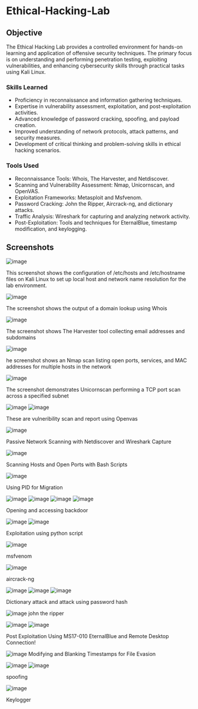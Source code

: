 # Ethical-Hacking-Lab

## Objective
The Ethical Hacking Lab provides a controlled environment for hands-on learning and application of offensive security techniques. The primary focus is on understanding and performing penetration testing, exploiting vulnerabilities, and enhancing cybersecurity skills through practical tasks using Kali Linux.

### Skills Learned
- Proficiency in reconnaissance and information gathering techniques.
- Expertise in vulnerability assessment, exploitation, and post-exploitation activities.
- Advanced knowledge of password cracking, spoofing, and payload creation.
- Improved understanding of network protocols, attack patterns, and security measures.
- Development of critical thinking and problem-solving skills in ethical hacking scenarios.
  
### Tools Used
- Reconnaissance Tools: Whois, The Harvester, and Netdiscover.
- Scanning and Vulnerability Assessment: Nmap, Unicornscan, and OpenVAS.
- Exploitation Frameworks: Metasploit and Msfvenom.
- Password Cracking: John the Ripper, Aircrack-ng, and dictionary attacks.
- Traffic Analysis: Wireshark for capturing and analyzing network activity.
- Post-Exploitation: Tools and techniques for EternalBlue, timestamp modification, and keylogging.

## Screenshots

![image](https://github.com/user-attachments/assets/ae373729-0074-46ee-9aed-59a0e6a765ea)

This screenshot shows the configuration of /etc/hosts and /etc/hostname files on Kali Linux to set up local host and network name resolution for the lab environment.

![image](https://github.com/user-attachments/assets/13777cca-fab1-491c-bb2c-3cab502b7052)

The screenshot shows the output of a domain lookup using Whois

![image](https://github.com/user-attachments/assets/667e533f-0719-4369-9a5c-c8f198d75f86)

The screenshot shows The Harvester tool collecting email addresses and subdomains

![image](https://github.com/user-attachments/assets/504bdb51-aad4-4e86-9f2c-59de03327ae9)

he screenshot shows an Nmap scan listing open ports, services, and MAC addresses for multiple hosts in the network

![image](https://github.com/user-attachments/assets/27783cd7-75ae-427b-800e-c3d4dc7ebf7a)

The screenshot demonstrates Unicornscan performing a TCP port scan across a specified subnet

![image](https://github.com/user-attachments/assets/c72451d3-4c60-4fe8-9947-aa224c70f80e)
![image](https://github.com/user-attachments/assets/69396124-b84e-4701-a820-1d05115827b3)

These are vulneribility scan and report using Openvas

![image](https://github.com/user-attachments/assets/1ef7e3d1-0fd1-4bd9-866e-befa87857090)

Passive Network Scanning with Netdiscover and Wireshark Capture

![image](https://github.com/user-attachments/assets/a73d4fa3-ec51-4ec2-b8fd-5679ea20f8c7)

Scanning Hosts and Open Ports with Bash Scripts

![image](https://github.com/user-attachments/assets/7789e8e2-9e59-438d-bb3d-081a052e458a)

Using PID for Migration

![image](https://github.com/user-attachments/assets/2f8bc2b1-9b7e-4dec-9025-081a58e75768)
![image](https://github.com/user-attachments/assets/d99c26a3-858f-44f0-8820-a03acd951d19)
![image](https://github.com/user-attachments/assets/f00df4cc-ab78-42e5-819f-bbe9c202f7dc)
![image](https://github.com/user-attachments/assets/0c278eb9-e734-43f2-ac94-ecfa6c5d24ee)

Opening and accessing backdoor

![image](https://github.com/user-attachments/assets/76f91a72-38f4-4cf6-b495-178a2ad880b3)
![image](https://github.com/user-attachments/assets/856cbee4-f2dd-4900-a6f9-ca39c57fec74)

Exploitation using python script

![image](https://github.com/user-attachments/assets/39b08969-a2bb-4e52-b2fa-aca7f76c76d0)

msfvenom

![image](https://github.com/user-attachments/assets/adf63b34-a02c-4db0-9123-5a633d31608b)

aircrack-ng

![image](https://github.com/user-attachments/assets/e76e8c6a-bed2-4c1c-ad29-cffa103877c8)
![image](https://github.com/user-attachments/assets/3398c22f-9b2b-447f-924e-84d2da969bf5)
![image](https://github.com/user-attachments/assets/f9c94474-8230-4ec4-b77f-1be2dda03287)

Dictionary attack and attack using password hash

![image](https://github.com/user-attachments/assets/4eec4d0f-8ea7-4b22-acc8-d7cec485e489)
john the ripper

![image](https://github.com/user-attachments/assets/baac8a5f-d821-4874-99b9-0b911b9bdb9e)
![image](https://github.com/user-attachments/assets/5d4fa4b1-acf8-4a43-8a44-6dfbefcdf41b)

Post Exploitation Using MS17-010 EternalBlue and Remote Desktop Connection!


![image](https://github.com/user-attachments/assets/18ab405b-1d56-4445-8264-243c6cfb5df7)
Modifying and Blanking Timestamps for File Evasion

![image](https://github.com/user-attachments/assets/062da61e-c6ac-4191-bd8a-3c0996b1439e)
![image](https://github.com/user-attachments/assets/564fa607-ad9e-455a-927d-e77d6c0a75ca)

 spoofing

![image](https://github.com/user-attachments/assets/839b7408-cfa8-44ae-807c-b8578bb84f67)

Keylogger









